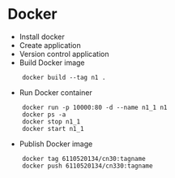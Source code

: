 # Docker

- Install docker
- Create application
- Version control application
- Build Docker image
``` shell
    docker build --tag n1 .
```
- Run Docker container
``` shell
    docker run -p 10000:80 -d --name n1_1 n1
    docker ps -a
    docker stop n1_1
    docker start n1_1
``` 
- Publish Docker image
``` shell
    docker tag 6110520134/cn30:tagname
    docker push 6110520134/cn330:tagname
``` 